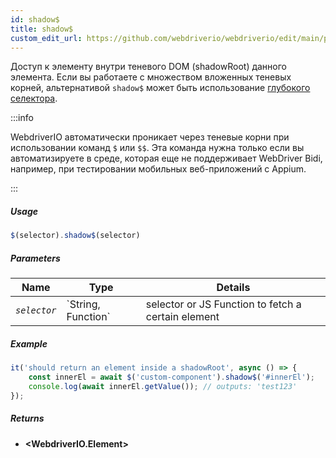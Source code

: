 ```yaml
---
id: shadow$
title: shadow$
custom_edit_url: https://github.com/webdriverio/webdriverio/edit/main/packages/webdriverio/src/commands/element/shadow$.ts
---
```


Доступ к элементу внутри теневого DOM (shadowRoot) данного элемента. Если вы работаете 
с множеством вложенных теневых корней, альтернативой `shadow$` может быть 
использование [глубокого селектора](https://webdriver.io/docs/selectors#deep-selectors).

:::info

WebdriverIO автоматически проникает через теневые корни при использовании команд `$` или `$$`.
Эта команда нужна только если вы автоматизируете в среде, которая еще не 
поддерживает WebDriver Bidi, например, при тестировании мобильных веб-приложений с Appium.

:::

##### Usage

```js
$(selector).shadow$(selector)
```

##### Parameters

<table>
  <thead>
    <tr>
      <th>Name</th><th>Type</th><th>Details</th>
    </tr>
  </thead>
  <tbody>
    <tr>
      <td><code><var>selector</var></code></td>
      <td>`String, Function`</td>
      <td>selector or JS Function to fetch a certain element</td>
    </tr>
  </tbody>
</table>

##### Example

```js title="shadow$$.js"
it('should return an element inside a shadowRoot', async () => {
    const innerEl = await $('custom-component').shadow$('#innerEl');
    console.log(await innerEl.getValue()); // outputs: 'test123'
});
```

##### Returns

- **&lt;WebdriverIO.Element&gt;**